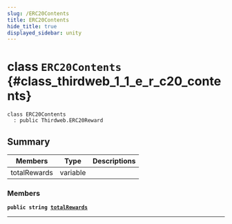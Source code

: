 ```yaml
---
slug: /ERC20Contents
title: ERC20Contents
hide_title: true
displayed_sidebar: unity
---
```


# class `ERC20Contents` {#class_thirdweb_1_1_e_r_c20_contents}

```
class ERC20Contents
  : public Thirdweb.ERC20Reward
```

## Summary

| Members      | Type     | Descriptions |
| ------------ | -------- | ------------ |
| totalRewards | variable |              |

### Members

**`public string `[`totalRewards`](#class_thirdweb_1_1_e_r_c20_contents_1a16f23a3f71887fed96908273954f472d)**

---
